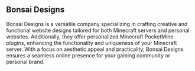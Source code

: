 ## Bonsai Designs

Bonsai Designs is a versatile company specializing in crafting creative and functional website designs tailored for both Minecraft servers and personal websites. Additionally, they offer personalized Minecraft PocketMine plugins, enhancing the functionality and uniqueness of your Minecraft server. With a focus on aesthetic appeal and practicality, Bonsai Designs ensures a seamless online presence for your gaming community or personal brand.
